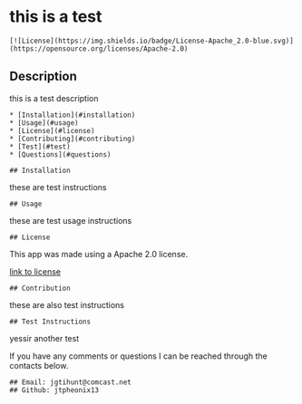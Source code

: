 # this is a test
    [![License](https://img.shields.io/badge/License-Apache_2.0-blue.svg)](https://opensource.org/licenses/Apache-2.0)

    
## Description
    
 this is a test description

    * [Installation](#installation) 
    * [Usage](#usage)
    * [License](#license)
    * [Contributing](#contributing)
    * [Test](#test)
    * [Questions](#questions)

    ## Installation
    
 these are test instructions
    

    ## Usage
    
 these are test usage instructions

    ## License 
This app was made using a Apache 2.0 license. 
    
[link to license](https://opensource.org/licenses/Apache-2.0)

    ## Contribution
    
 these are also test instructions

    ## Test Instructions
    
 yessir another test

    
 If you have any comments or questions I can be reached through the contacts below.

    ## Email: jgtihunt@comcast.net
    ## Github: jtpheonix13


